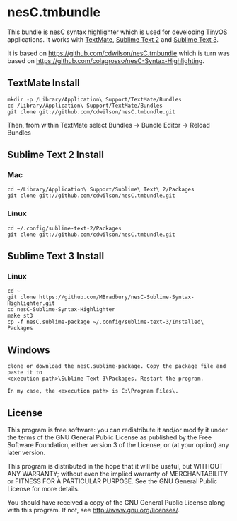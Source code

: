 # nesC.tmbundle #

This bundle is [nesC](http://nescc.sourceforge.net/) syntax highlighter which is used for developing [TinyOS](http://www.tinyos.net/) applications.
It works with [TextMate](http://macromates.com/), [Sublime Text 2](http://www.sublimetext.com/2) and [Sublime Text 3](http://www.sublimetext.com/3).

It is based on <https://github.com/cdwilson/nesC.tmbundle> which is turn was based on <https://github.com/colagrosso/nesC-Syntax-Highlighting>.

## TextMate Install ##

    mkdir -p /Library/Application\ Support/TextMate/Bundles
    cd /Library/Application\ Support/TextMate/Bundles
    git clone git://github.com/cdwilson/nesC.tmbundle.git

Then, from within TextMate select Bundles -> Bundle Editor -> Reload Bundles

## Sublime Text 2 Install ##

### Mac ###

    cd ~/Library/Application\ Support/Sublime\ Text\ 2/Packages
    git clone git://github.com/cdwilson/nesC.tmbundle.git

### Linux ###

    cd ~/.config/sublime-text-2/Packages
    git clone git://github.com/cdwilson/nesC.tmbundle.git
	
## Sublime Text 3 Install ##

### Linux ###

	cd ~
	git clone https://github.com/MBradbury/nesC-Sublime-Syntax-Highlighter.git
	cd nesC-Sublime-Syntax-Highlighter
	make st3
	cp -f nesC.sublime-package ~/.config/sublime-text-3/Installed\ Packages
	
## Windows ###
	clone or download the nesC.sublime-package. Copy the package file and paste it to 
	<execution path>\Sublime Text 3\Packages. Restart the program.
	
	In my case, the <execution path> is C:\Program Files\.

## License ##

This program is free software: you can redistribute it and/or modify
it under the terms of the GNU General Public License as published by
the Free Software Foundation, either version 3 of the License, or
(at your option) any later version.

This program is distributed in the hope that it will be useful,
but WITHOUT ANY WARRANTY; without even the implied warranty of
MERCHANTABILITY or FITNESS FOR A PARTICULAR PURPOSE.  See the
GNU General Public License for more details.

You should have received a copy of the GNU General Public License
along with this program.  If not, see <http://www.gnu.org/licenses/>.
